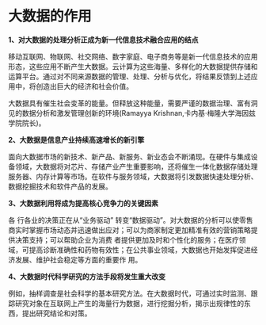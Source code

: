 # 大数据的作用

**1、对大数据的处理分析正成为新一代信息技术融合应用的结点**

移动互联网、物联网、社交网络、数字家庭、电子商务等是新一代信息技术的应用形态，这些应用不断产生大数据。云计算为这些海量、多样化的大数据提供存储和运算平台。通过对不同来源数据的管理、处理、分析与优化，将结果反馈到上述应用中，将创造出巨大的经济和社会价值。

大数据具有催生社会变革的能量。但释放这种能量，需要严谨的数据治理、富有洞见的数据分析和激发管理创新的环境\(Ramayya Krishnan,卡内基·梅隆大学海因兹学院院长\)。

**2、大数据是信息产业持续高速增长的新引擎**

面向大数据市场的新技术、新产品、新服务、新业态会不断涌现。在硬件与集成设备领域，大数据将对芯片、存储产业产生重要影响，还将催生一体化数据存储处理服务器、内存计算等市场。在软件与服务领域，大数据将引发数据快速处理分析、数据挖掘技术和软件产品的发展。

**3、大数据利用将成为提高核心竞争力的关键因素**

各 行各业的决策正在从“业务驱动” 转变“数据驱动”。对大数据的分析可以使零售商实时掌握市场动态并迅速做出应对；可以为商家制定更加精准有效的营销策略提供决策支持；可以帮助企业为消费 者提供更加及时和个性化的服务；在医疗领域，可提高诊断准确性和药物有效性；在公共事业领域，大数据也开始发挥促进经济发展、维护社会稳定等方面的重要作 用。

**4、大数据时代科学研究的方法手段将发生重大改变**

例如，抽样调查是社会科学的基本研究方法。在大数据时代，可通过实时监测、跟踪研究对象在互联网上产生的海量行为数据，进行挖掘分析，揭示出规律性的东西，提出研究结论和对策。

